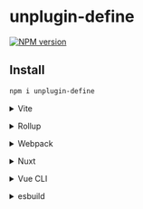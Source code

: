 # unplugin-define

[![NPM version](https://img.shields.io/npm/v/unplugin-define?color=a1b858&label=)](https://www.npmjs.com/package/unplugin-define)

## Install

```bash
npm i unplugin-define
```

<details>
<summary>Vite</summary><br>

```ts
// vite.config.ts
import plugin from 'unplugin-define/vite'

export default defineConfig({
  plugins: [
    plugin({
      src: './node_modules/vue/dist/*',
      dest: 'vue'
    }),
  ],
})
```

Example: [`example/`](./example/)

<br></details>

<details>
<summary>Rollup</summary><br>

```ts
// rollup.config.js
import plugin from 'unplugin-define/rollup'

export default {
  plugins: [
    plugin({
      src: './node_modules/vue/dist/*',
      dest: 'vue'
    }),
  ],
}
```

<br></details>


<details>
<summary>Webpack</summary><br>

```ts
// webpack.config.js
module.exports = {
  /* ... */
  plugins: [
    plugin({
      src: './node_modules/vue/dist/*',
      dest: 'vue'
    }),
  ]
}
```

<br></details>

<details>
<summary>Nuxt</summary><br>

```ts
// nuxt.config.js
export default {
  buildModules: [
    ['unplugin-define/nuxt', {
      src: './node_modules/vue/dist/*',
      dest: 'vue'
    }],
  ],
}
```

> This module works for both Nuxt 2 and [Nuxt Vite](https://github.com/nuxt/vite)

<br></details>

<details>
<summary>Vue CLI</summary><br>

```ts
// vue.config.js
module.exports = {
  configureWebpack: {
    plugins: [
      require('unplugin-define/webpack')(
        {
          src: './node_modules/vue/dist/*',
          dest: 'vue'
        },
      ),
    ],
  },
}
```

<br></details>

<details>
<summary>esbuild</summary><br>

```ts
// esbuild.config.js
import { build } from 'esbuild'
import plugin from 'unplugin-define/esbuild'

build({
  plugins: [
    plugin({
      src: './node_modules/vue/dist/*',
      dest: 'vue'
    }),
  ],
})
```

<br></details>

